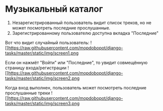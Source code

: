 # Музыкальный каталог

1. Незарегистрированный пользователь видит список треков, но не может посмотреть последние прослушанные.
2. Зарегистрированному пользователю доступна вкладка "Последние"

Вот что видит случайный пользователь:
![]https://raw.githubusercontent.com/mopdobopot/django-tasks/master/static/img/screen1.png

Если он нажмёт "Войти" или "Последние", то увидит совмещённую страницу входа/регистрации
![]https://raw.githubusercontent.com/mopdobopot/django-tasks/master/static/img/screen2.png

Когда вход выполнен, пользователь может посмотреть последние прослушанные треки
![]https://raw.githubusercontent.com/mopdobopot/django-tasks/master/static/img/screen3.png
